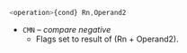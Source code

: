 ```js
<operation>{cond} Rn,Operand2
```

- `CMN` – _compare negative_
    - Flags set to result of (Rn + Operand2).